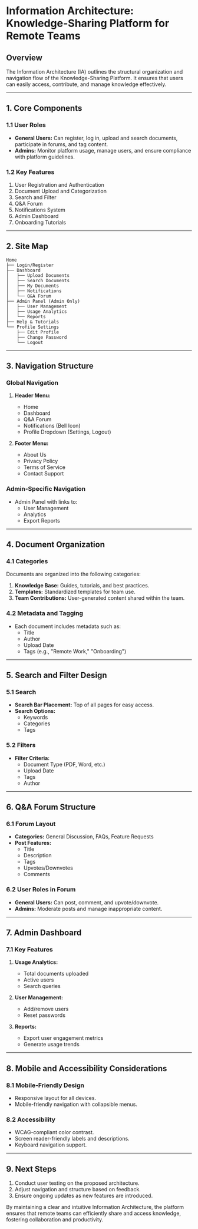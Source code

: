 # Information Architecture: Knowledge-Sharing Platform for Remote Teams

## **Overview**
The Information Architecture (IA) outlines the structural organization and navigation flow of the Knowledge-Sharing Platform. It ensures that users can easily access, contribute, and manage knowledge effectively. 

---

## **1. Core Components**

### **1.1 User Roles**
- **General Users:** Can register, log in, upload and search documents, participate in forums, and tag content.
- **Admins:** Monitor platform usage, manage users, and ensure compliance with platform guidelines.

### **1.2 Key Features**
1. User Registration and Authentication
2. Document Upload and Categorization
3. Search and Filter
4. Q&A Forum
5. Notifications System
6. Admin Dashboard
7. Onboarding Tutorials

---

## **2. Site Map**

```
Home
├── Login/Register
├── Dashboard
│   ├── Upload Documents
│   ├── Search Documents
│   ├── My Documents
│   ├── Notifications
│   └── Q&A Forum
├── Admin Panel (Admin Only)
│   ├── User Management
│   ├── Usage Analytics
│   └── Reports
├── Help & Tutorials
└── Profile Settings
    ├── Edit Profile
    ├── Change Password
    └── Logout
```

---

## **3. Navigation Structure**

### **Global Navigation**
1. **Header Menu:**
   - Home
   - Dashboard
   - Q&A Forum
   - Notifications (Bell Icon)
   - Profile Dropdown (Settings, Logout)

2. **Footer Menu:**
   - About Us
   - Privacy Policy
   - Terms of Service
   - Contact Support

### **Admin-Specific Navigation**
- Admin Panel with links to:
  - User Management
  - Analytics
  - Export Reports

---

## **4. Document Organization**

### **4.1 Categories**
Documents are organized into the following categories:
1. **Knowledge Base:** Guides, tutorials, and best practices.
2. **Templates:** Standardized templates for team use.
3. **Team Contributions:** User-generated content shared within the team.

### **4.2 Metadata and Tagging**
- Each document includes metadata such as:
  - Title
  - Author
  - Upload Date
  - Tags (e.g., "Remote Work," "Onboarding")

---

## **5. Search and Filter Design**

### **5.1 Search**
- **Search Bar Placement:** Top of all pages for easy access.
- **Search Options:**
  - Keywords
  - Categories
  - Tags

### **5.2 Filters**
- **Filter Criteria:**
  - Document Type (PDF, Word, etc.)
  - Upload Date
  - Tags
  - Author

---

## **6. Q&A Forum Structure**

### **6.1 Forum Layout**
- **Categories:** General Discussion, FAQs, Feature Requests
- **Post Features:**
  - Title
  - Description
  - Tags
  - Upvotes/Downvotes
  - Comments

### **6.2 User Roles in Forum**
- **General Users:** Can post, comment, and upvote/downvote.
- **Admins:** Moderate posts and manage inappropriate content.

---

## **7. Admin Dashboard**

### **7.1 Key Features**
1. **Usage Analytics:**
   - Total documents uploaded
   - Active users
   - Search queries

2. **User Management:**
   - Add/remove users
   - Reset passwords

3. **Reports:**
   - Export user engagement metrics
   - Generate usage trends

---

## **8. Mobile and Accessibility Considerations**

### **8.1 Mobile-Friendly Design**
- Responsive layout for all devices.
- Mobile-friendly navigation with collapsible menus.

### **8.2 Accessibility**
- WCAG-compliant color contrast.
- Screen reader-friendly labels and descriptions.
- Keyboard navigation support.

---

## **9. Next Steps**
1. Conduct user testing on the proposed architecture.
2. Adjust navigation and structure based on feedback.
3. Ensure ongoing updates as new features are introduced.

By maintaining a clear and intuitive Information Architecture, the platform ensures that remote teams can efficiently share and access knowledge, fostering collaboration and productivity.
